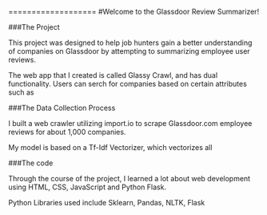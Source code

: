 ===================
#Welcome to the Glassdoor Review Summarizer!

###The Project

This project was designed to help job hunters gain a better understanding of companies on Glassdoor by attempting to summarizing employee user reviews.

The web app that I created is called Glassy Crawl, and has dual functionality. Users can serch for companies based on certain attributes such as 

###The Data Collection Process

I built a web crawler utilizing import.io to scrape Glassdoor.com employee reviews for about 1,000 companies. 

My model is based on a Tf-Idf Vectorizer, which vectorizes all 

###The code

Through the course of the project, I learned a lot about web development using HTML, CSS, JavaScript and Python Flask.

Python Libraries used include Sklearn, Pandas, NLTK, Flask

